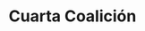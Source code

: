 ﻿---
title: "Cuarta Coalición"
permalink: periodes_451.html
layout: periode
dataInici: 1806-10-09
dataFi: 1807-07-09
sidebar: periodes
pares:
  - id: 318
    title: "Guerras Napoleónicas"
    dataInici: "(1803-05-18)"
    dataFi: "(1815-06-18)"

fills:
  - id: 452
    title: "Batalla de Jena"
    dataInici: "(1806-10-14)"

  - id: 749
    title: "Encuentro en Borkowo"
    dataInici: "(1806-12-24)"

  - id: 579
    title: "Batalla de Eylau"
    dataInici: "(1807-02-07)"
    dataFi: "(1807-02-08)"

jocsPrincipals:
  - title: "The Coming Storm"
    bggId: 67199
    dataInici: 
    dataFi: 

  - title: "Napoléon 1806"
    bggId: 217934
    dataInici: 
    dataFi: 

jocsEscenaris:
  - title: "1807: The Eagles Turn East"
    bggId: 8702
    dataInici: 
    dataFi: 

jocsEpoca:
jocsEpocaEscenaris:
---
